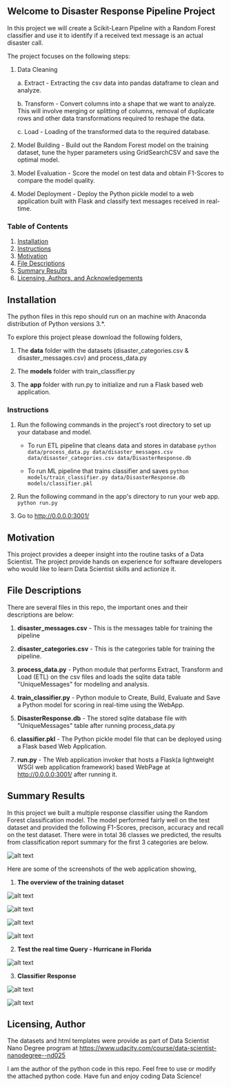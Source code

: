 ## Welcome to Disaster Response Pipeline Project

In this project we will create a Scikit-Learn Pipeline with a Random Forest classifier and use it to identify if a received text message is an actual disaster call. 

The project focuses on the following steps:

1. Data Cleaning

	a. Extract      - Extracting the csv data into pandas dataframe to clean and analyze.

	b. Transform    - Convert columns into a shape that we want to analyze. This will involve merging or splitting of columns,		removal of duplicate rows and other data transformations required to reshape the data.

	c. Load         - Loading of the transformed data to the required database.
	
2. Model Building   - Build out the Random Forest model on the training dataset, tune the hyper parameters using GridSearchCSV and save the optimal model.

3. Model Evaluation - Score the model on test data and obtain F1-Scores to compare the model quality.

4. Model Deployment - Deploy the Python pickle model to a web application built with Flask and classify text messages received in real-time.

### Table of Contents

1. [Installation](#installation)
2. [Instructions](#instructions)
2. [Motivation](#motivation)
3. [File Descriptions](#files)
4. [Summary Results](#summaryresults)
5. [Licensing, Authors, and Acknowledgements](#licensing)

## Installation <a name="installation"></a>

The python files in this repo should run on an machine with Anaconda distribution of Python versions 3.*.

To explore this project please download the following folders,

1. The **data** folder with the datasets (disaster_categories.csv & disaster_messages.csv) and process_data.py

2. The **models** folder with train_classifier.py

3. The **app** folder with run.py to initialize and run a Flask based web application.

### Instructions <a name="instructions"></a>
1. Run the following commands in the project's root directory to set up your database and model.

    - To run ETL pipeline that cleans data and stores in database
        `python data/process_data.py data/disaster_messages.csv data/disaster_categories.csv data/DisasterResponse.db`
		
    - To run ML pipeline that trains classifier and saves
        `python models/train_classifier.py data/DisasterResponse.db models/classifier.pkl`

2. Run the following command in the app's directory to run your web app.
    `python run.py`

3. Go to http://0.0.0.0:3001/


## Motivation<a name="motivation"></a>

This project provides a deeper insight into the routine tasks of a Data Scientist. The project provide hands on experience for software developers who would like to learn Data Scientist skills and actionize it.
    
## File Descriptions <a name="files"></a>

There are several files in this repo, the important ones and their descriptions are below:

1. **disaster_messages.csv** - This is the messages table for training the pipeline
				
2. **disaster_categories.csv** - This is the categories table for training the pipeline.

3. **process_data.py** - Python module that performs Extract, Transform and Load (ETL) on the csv files and loads the sqlite data table "UniqueMessages" for modeling and analysis.

4. **train_classifier.py** - Python module to Create, Build, Evaluate and Save a Python model for scoring in real-time using the WebApp.

5. **DisasterResponse.db** - The stored sqlite database file with "UniqueMessages" table after running process_data.py

6. **classifier.pkl** - The Python pickle model file that can be deployed using a Flask based Web Application.

7. **run.py** - The Web application invoker that hosts a Flask(a lightweight WSGI web application framework) based WebPage at http://0.0.0.0:3001/ after running it.
			   
## Summary Results<a name="results"></a>

In this project we built a multiple response classifier using the Random Forest classification model. The model performed fairly well on the test dataset and provided the following F1-Scores, precison, accuracy and recall on the test dataset. There were in total 36 classes we predicted, the results from classification report summary for the  first 3 categories are below. 

![alt text](Images/F-1Scores.PNG "F-1Scores of first 3 categories")

Here are some of the screenshots of the web application showing, 

1. **The overview of the training dataset**

![alt text](Images/Overview_TrainingData_1.PNG "Overview 1")

![alt text](Images/Overview_TrainingData_2.PNG "Overview 2")

![alt text](Images/Overview_TrainingData_3.PNG "Overview 3")

![alt text](Images/Overview_TrainingData_4.PNG "Overview 4")

2. **Test the real time Query - Hurricane in Florida**

![alt text](Images/Query.PNG "Query")

3. **Classifier Response**

![alt text](Images/Response1.PNG "Response1")

![alt text](Images/Response2.PNG "Response2")

## Licensing, Author<a name="licensing"></a>

The datasets and html templates were provide as part of Data Scientist Nano Degree program at https://www.udacity.com/course/data-scientist-nanodegree--nd025

I am the author of the python code in this repo. Feel free to use or modify the attached python code. Have fun and enjoy coding Data Science!
